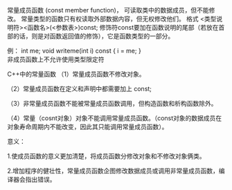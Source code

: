 常量成员函数 (const member function)， 可读取类中的数据成员，但不能修改。
常量类型的函数只有权读取外部数据内容，但无权修改他们。
格式
<类型说明符><函数名>(<参数表>)const;
修饰符const要加在函数说明的尾部（若放在首部的话，则是对函数返回值的修饰），它是函数类型的一部分。

例：
int me;
void writeme(int i) const { i = me; }  
非成员函数上不允许使用类型限定符


C++中的常量函数
（1）常量成员函数不修改对象。

（2）常量成员函数在定义和声明中都需要加上 const;

（3）非常量成员函数不能被常量成员函数调用，但构造函数和析构函数除外。

（4）常量（cosnt对象）对象不能调用常量成员函数。（const对象的数据成员在对象寿命周期内不能改变，因此其只能调用常量成员函数）。

意义：

1.使成员函数的意义更加清楚，将成员函数分修改对象和不修改对象俩类。

2.增加程序的健壮性，常量成员函数企图修改数据成员或调用非常量成员函数，编译器会指出错误。